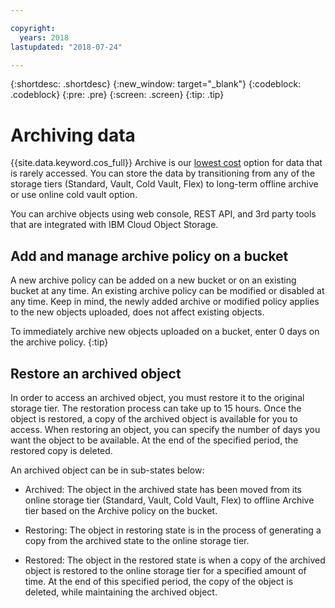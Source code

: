 ```yaml
---

copyright:
  years: 2018
lastupdated: "2018-07-24"

---
```

{:shortdesc: .shortdesc}
{:new_window: target="_blank"}
{:codeblock: .codeblock}
{:pre: .pre}
{:screen: .screen}
{:tip: .tip}


# Archiving data

{{site.data.keyword.cos_full}} Archive is our [lowest cost](
https://www.ibm.com/cloud-computing/bluemix/pricing-object-storage) option for data that is rarely accessed. You can store the data by transitioning from any of the storage tiers (Standard, Vault, Cold Vault, Flex) to long-term offline archive or use online cold vault option. 

You can archive objects using web console, REST API, and 3rd party tools that are integrated with IBM Cloud Object Storage. 

## Add and manage archive policy on a bucket

A new archive policy can be added on a new bucket or on an existing bucket at any time. An existing archive policy can be modified or disabled at any time. Keep in mind, the newly added archive or modified policy applies to the new objects uploaded, does not affect existing objects.

To immediately archive new objects uploaded on a bucket, enter 0 days on the archive policy.
{:tip}

## Restore an archived object

In order to access an archived object, you must restore it to the original storage tier. The restoration process can take up to 15 hours. Once the object is restored, a copy of the archived object is available for you to access. When restoring an object, you can specify the number of days you want the object to be available. At the end of the specified period, the restored copy is deleted.

An archived object can be in sub-states below:

* Archived: The object in the archived state has been moved from its online storage tier (Standard, Vault, Cold Vault, Flex) to offline Archive tier based on the Archive policy on the bucket.

* Restoring: The object in restoring state is in the process of generating a copy from the archived state to the online storage tier.

* Restored: The object in the restored state is when a copy of the archived object is restored to the online storage tier for a specified amount of time. At the end of this specified period, the copy of the object is deleted, while maintaining the archived object.
